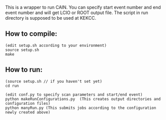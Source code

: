 This is a wrapper to run CAIN.
You can specify start event number and end event number and
will get LCIO or ROOT output file.
The script in run directory is supposed to be used at KEKCC. 

## How to compile:

```
(edit setup.sh according to your environment)
source setup.sh
make
```

## How to run:
```
(source setup.sh // if you haven't set yet)
cd run

(edit conf.py to specify scan parameters and start/end event)
python makeRunConfigurations.py  (This creates output directories and configuration files)
python manyRun.py (This submits jobs according to the configuration newly created above)
```
